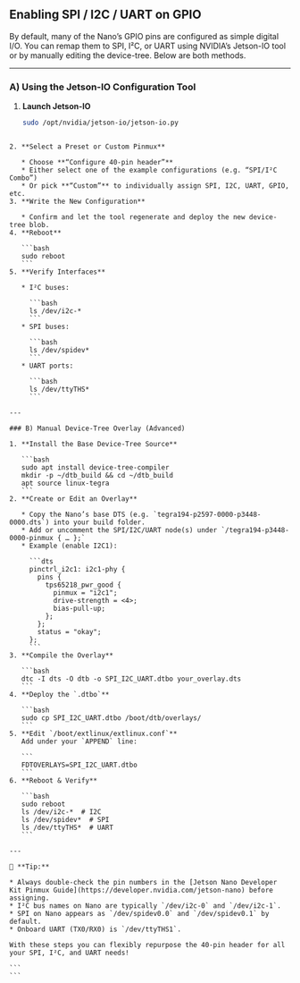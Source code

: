 
## Enabling SPI / I2C / UART on GPIO

By default, many of the Nano’s GPIO pins are configured as simple digital I/O. You can remap them to SPI, I²C, or UART using NVIDIA’s Jetson-IO tool or by manually editing the device-tree. Below are both methods.

---

### A) Using the Jetson-IO Configuration Tool

1. **Launch Jetson-IO**  
   ```bash
   sudo /opt/nvidia/jetson-io/jetson-io.py
````

2. **Select a Preset or Custom Pinmux**

   * Choose **“Configure 40-pin header”**
   * Either select one of the example configurations (e.g. “SPI/I²C Combo”)
   * Or pick **“Custom”** to individually assign SPI, I2C, UART, GPIO, etc.
3. **Write the New Configuration**

   * Confirm and let the tool regenerate and deploy the new device-tree blob.
4. **Reboot**

   ```bash
   sudo reboot
   ```
5. **Verify Interfaces**

   * I²C buses:

     ```bash
     ls /dev/i2c-*
     ```
   * SPI buses:

     ```bash
     ls /dev/spidev*
     ```
   * UART ports:

     ```bash
     ls /dev/ttyTHS*
     ```

---

### B) Manual Device-Tree Overlay (Advanced)

1. **Install the Base Device-Tree Source**

   ```bash
   sudo apt install device-tree-compiler
   mkdir -p ~/dtb_build && cd ~/dtb_build
   apt source linux-tegra
   ```
2. **Create or Edit an Overlay**

   * Copy the Nano’s base DTS (e.g. `tegra194-p2597-0000-p3448-0000.dts`) into your build folder.
   * Add or uncomment the SPI/I2C/UART node(s) under `/tegra194-p3448-0000-pinmux { … };`
   * Example (enable I2C1):

     ```dts
     pinctrl_i2c1: i2c1-phy {
       pins {
         tps65218_pwr_good {
           pinmux = "i2c1";
           drive-strength = <4>;
           bias-pull-up;
         };
       };
       status = "okay";
     };
     ```
3. **Compile the Overlay**

   ```bash
   dtc -I dts -O dtb -o SPI_I2C_UART.dtbo your_overlay.dts
   ```
4. **Deploy the `.dtbo`**

   ```bash
   sudo cp SPI_I2C_UART.dtbo /boot/dtb/overlays/
   ```
5. **Edit `/boot/extlinux/extlinux.conf`**
   Add under your `APPEND` line:

   ```
   FDTOVERLAYS=SPI_I2C_UART.dtbo
   ```
6. **Reboot & Verify**

   ```bash
   sudo reboot
   ls /dev/i2c-*  # I2C
   ls /dev/spidev*  # SPI
   ls /dev/ttyTHS*  # UART
   ```

---

📌 **Tip:**

* Always double-check the pin numbers in the [Jetson Nano Developer Kit Pinmux Guide](https://developer.nvidia.com/jetson-nano) before assigning.
* I²C bus names on Nano are typically `/dev/i2c-0` and `/dev/i2c-1`.
* SPI on Nano appears as `/dev/spidev0.0` and `/dev/spidev0.1` by default.
* Onboard UART (TX0/RX0) is `/dev/ttyTHS1`.

With these steps you can flexibly repurpose the 40-pin header for all your SPI, I²C, and UART needs!

```
```
